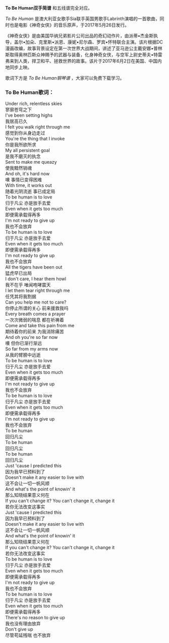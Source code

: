 

**To Be Human双手简谱** 和五线谱完全对应。

_To Be Human_
是澳大利亚女歌手Sia联手英国男歌手Labrinth演唱的一首歌曲，同时也是电影《神奇女侠》的音乐原声，于2017年5月26日发行。

《神奇女侠》是由美国华纳兄弟影片公司出品的奇幻动作片，由派蒂•杰金斯执导，盖尔•加朵、克里斯•派恩、康妮•尼尔森、罗宾•怀特联合主演。该片根据DC漫画改编，故事背景设定在第一次世界大战期间，讲述了亚马逊公主戴安娜•普林斯取得奥林匹斯众神赐予的武器与装备，化身神奇女侠，与空军上尉史蒂夫•特雷弗来到人类，捍卫和平、拯救世界的故事。该片于2017年6月2日在美国、中国内地同步上映。

歌词下方是 _To Be Human钢琴谱_ ，大家可以免费下载学习。

### To Be Human歌词：

Under rich, relentless skies  
寥廓苍穹之下  
I've been setting highs  
我居高已久  
I felt you walk right through me  
感觉到你从身边走过  
You're the thing that I invoke  
你是我所欲所求  
My all persistent goal  
是我不磨灭的执念  
Sent to make me queazy  
使我黯然销魂  
And oh, it's hard now  
噢 事情已变得困难  
With time, it works out  
随着光阴流逝 事已成定局  
To be human is to love  
归于凡尘 亦是放手去爱  
Even when it gets too much  
即便需承载得再多  
I'm not ready to give up  
我也不会放弃  
To be human is to love  
归于凡尘 亦是放手去爱  
Even when it gets too much  
即便需承载得再多  
I'm not ready to give up  
我也不会放弃  
All the tigers have been out  
猛虎早已出局  
I don't care, I hear them howl  
我不在乎 唯闻咆哮震天  
I let them tear right through me  
任凭其将我割据  
Can you help me not to care?  
你停止所谓的关心 前来援救我吗  
Every breath comes a prayer  
一次次微弱的喘息 都在祈祷着  
Come and take this pain from me  
期待着你的前来 为我消除痛苦  
And oh you're so far now  
噢 但你已渐行渐远  
So far from my arms now  
从我的臂膀中远逝  
To be human is to love  
归于凡尘 亦是放手去爱  
Even when it gets too much  
即便需承载得再多  
I'm not ready to give up  
我也不会放弃  
To be human is to love  
归于凡尘 亦是放手去爱  
Even when it gets too much  
即便需承载得再多  
I'm not ready to give up  
我也不会放弃  
To be human  
回归凡尘  
To be human  
回归凡尘  
To be human  
回归凡尘  
Just 'cause I predicted this  
因为我早已预料到了  
Doesn't make it any easier to live with  
这不会让一切一帆风顺  
And what's the point of knowin' it  
那么知晓结果意义何在  
If you can't change it? You can't change it, change it  
若你无法改变这事实  
Just 'cause I predicted this  
因为我早已预料到了  
Doesn't make it any easier to live with  
这不会让一切一帆风顺  
And what's the point of knowin' it  
那么知晓结果意义何在  
If you can't change it? You can't change it, change it  
若你无法改变这事实  
To be human is to love  
归于凡尘 亦是放手去爱  
Even when it gets too much  
即便需承载得再多  
I'm not ready to give up  
我也不会放弃  
To be human is to love  
归于凡尘 亦是放手去爱  
Even when it gets too much  
即便需承载得再多  
There's no reason to give up  
我也没有理由放弃  
Don't give up  
尽管苟延残喘 也不放弃

